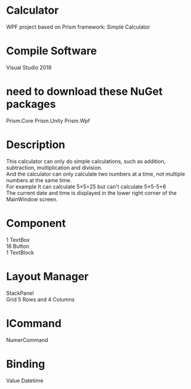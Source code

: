 # Calculator
WPF project based on Prism framework: Simple Calculator

#  Compile Software
Visual Studio 2019

# need to download these NuGet packages
Prism.Core
Prism.Unity 
Prism.Wpf 

# Description
This calculator can only do simple calculations, such as addition, subtraction, multiplication and division.  
And the calculator can only calculate two numbers at a time, not multiple numbers at the same time.  
For example 
It can calculate 5×5=25   but can't calculate 5×5-5+6  
The current date and time is displayed in the lower right corner of the MainWindow screen.

# Component 
1 TextBox  
16 Button  
1 TextBlock 

# Layout Manager
StackPanel     
Grid             5 Rows and 4 Columns 

# ICommand
NumerCommand

# Binding
Value
Datetime
